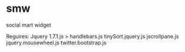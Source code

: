 smw
===

social mart widget

Reguires:
Jquery 1.7.1.js > 
handlebars.js
tinySort.jquery.js
jscrollpane.js
jquery.mousewheel.js
twitter.bootstrap.js

